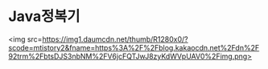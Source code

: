 <h1>Java정복기</h1>

<img src=https://img1.daumcdn.net/thumb/R1280x0/?scode=mtistory2&fname=https%3A%2F%2Fblog.kakaocdn.net%2Fdn%2F92trm%2FbtsDJS3nbNM%2FV6jcFQTJwJ8zyKdWVpUAV0%2Fimg.png>
